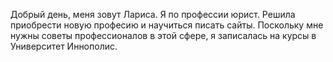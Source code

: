 Добрый день, меня зовут Лариса. Я по профессии юрист. Решила приобрести новую професию и научиться писать сайты. Поскольку мне нужны советы профессионалов в этой сфере, я записалась на курсы в Университет Иннополис.